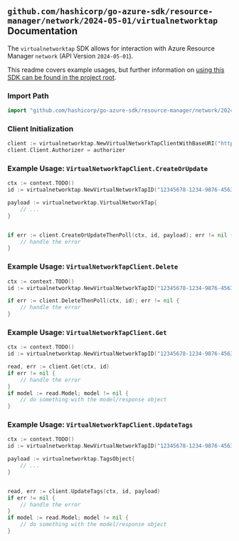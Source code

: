 
## `github.com/hashicorp/go-azure-sdk/resource-manager/network/2024-05-01/virtualnetworktap` Documentation

The `virtualnetworktap` SDK allows for interaction with Azure Resource Manager `network` (API Version `2024-05-01`).

This readme covers example usages, but further information on [using this SDK can be found in the project root](https://github.com/hashicorp/go-azure-sdk/tree/main/docs).

### Import Path

```go
import "github.com/hashicorp/go-azure-sdk/resource-manager/network/2024-05-01/virtualnetworktap"
```


### Client Initialization

```go
client := virtualnetworktap.NewVirtualNetworkTapClientWithBaseURI("https://management.azure.com")
client.Client.Authorizer = authorizer
```


### Example Usage: `VirtualNetworkTapClient.CreateOrUpdate`

```go
ctx := context.TODO()
id := virtualnetworktap.NewVirtualNetworkTapID("12345678-1234-9876-4563-123456789012", "example-resource-group", "virtualNetworkTapName")

payload := virtualnetworktap.VirtualNetworkTap{
	// ...
}


if err := client.CreateOrUpdateThenPoll(ctx, id, payload); err != nil {
	// handle the error
}
```


### Example Usage: `VirtualNetworkTapClient.Delete`

```go
ctx := context.TODO()
id := virtualnetworktap.NewVirtualNetworkTapID("12345678-1234-9876-4563-123456789012", "example-resource-group", "virtualNetworkTapName")

if err := client.DeleteThenPoll(ctx, id); err != nil {
	// handle the error
}
```


### Example Usage: `VirtualNetworkTapClient.Get`

```go
ctx := context.TODO()
id := virtualnetworktap.NewVirtualNetworkTapID("12345678-1234-9876-4563-123456789012", "example-resource-group", "virtualNetworkTapName")

read, err := client.Get(ctx, id)
if err != nil {
	// handle the error
}
if model := read.Model; model != nil {
	// do something with the model/response object
}
```


### Example Usage: `VirtualNetworkTapClient.UpdateTags`

```go
ctx := context.TODO()
id := virtualnetworktap.NewVirtualNetworkTapID("12345678-1234-9876-4563-123456789012", "example-resource-group", "virtualNetworkTapName")

payload := virtualnetworktap.TagsObject{
	// ...
}


read, err := client.UpdateTags(ctx, id, payload)
if err != nil {
	// handle the error
}
if model := read.Model; model != nil {
	// do something with the model/response object
}
```
